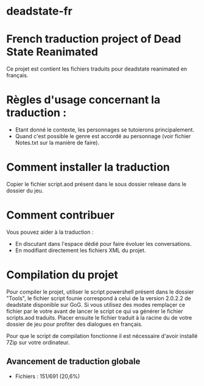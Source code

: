﻿# deadstate-fr

# French traduction project of Dead State Reanimated

Ce projet est contient les fichiers traduits pour deadstate reanimated en français.

# Règles d'usage concernant la traduction :
- Etant donné le contexte, les personnages se tutoierons principalement.
- Quand c'est possible le genre est accordé au personnage (voir fichier Notes.txt sur la manière de faire).

# Comment installer la traduction

Copier le fichier script.aod présent dans le sous dossier release dans le dossier du jeu.

# Comment contribuer

Vous pouvez aider à la traduction :
- En discutant dans l'espace dédié pour faire évoluer les conversations.
- En modifiant directement les fichiers XML du projet.

# Compilation du projet

Pour compiler le projet, utiliser le script powershell présent dans le dossier "Tools", le fichier script founie correspond à celui de la version 2.0.2.2 de deadstate disponible sur GoG.
Si vous utilisez des modes remplaçer ce fichier par le votre avant de lancer le script ce qui va générer le fichier scripts.aod traduits.
Placer ensuite le fichier traduit à la racine du de votre dossier de jeu pour profiter des dialogues en français.

Pour que le script de compilation fonctionne il est nécessaire d'avoir installé 7Zip sur votre ordinateur.

## Avancement de traduction globale
- Fichiers : 151/691 (20,6%)
